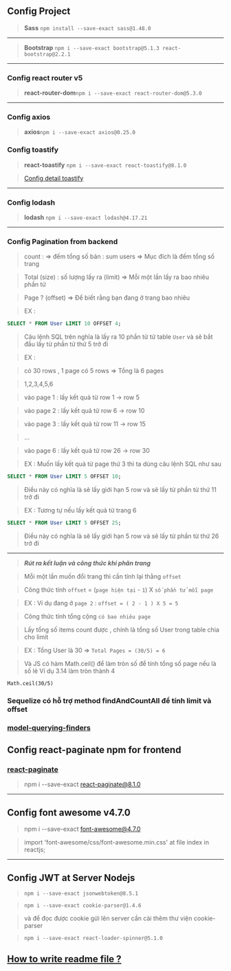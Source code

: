 ## Config Project

> **Sass** `npm install --save-exact sass@1.48.0`

---

> **Bootstrap** `npm i --save-exact bootstrap@5.1.3 react-bootstrap@2.2.1`

---

### Config react router v5

> **react-router-dom**`npm i --save-exact react-router-dom@5.3.0`

---

### Config axios

> **axios**`npm i --save-exact axios@0.25.0`

### Config toastify

> **react-toastify** `npm i --save-exact react-toastify@8.1.0`

> [Config detail toastify](https://fkhadra.github.io/react-toastify/introduction)

---

### Config lodash

> **lodash** `npm i --save-exact lodash@4.17.21`

---

### Config Pagination from backend

> count : => đếm tổng số bản : sum users => Mục đích là đếm tổng số trang

> Total (size) : số lượng lấy ra (limit) => Mỗi một lần lấy ra bao nhiêu phần tử

> Page ? (offset) => Để biết rằng bạn đang ở trang bao nhiêu

> EX :

```SQL
SELECT * FROM User LIMIT 10 OFFSET 4;
```

> Câu lệnh SQL trên nghĩa là lấy ra 10 phần tử tử table `User` và sẽ bắt đầu lấy từ phần tử thứ 5 trở đi

> EX :

> có 30 rows , 1 page có 5 rows => Tổng là 6 pages

> 1,2,3,4,5,6

> vào page 1 : lấy kết quả từ row 1 -> row 5

> vào page 2 : lấy kết quả từ row 6 -> row 10

> vào page 3 : lấy kết quả từ row 11 -> row 15

> ...

> vào page 6 : lấy kết quả từ row 26 -> row 30

> EX : Muốn lấy kết quả từ page thứ 3 thì ta dùng câu lệnh SQL như sau

```SQL
SELECT * FROM User LIMIT 5 OFFSET 10;
```

> Điều này có nghĩa là sẽ lấy giới hạn 5 row và sẽ lấy từ phần từ thứ 11 trở đi

> EX : Tương tự nếu lấy kết quả từ trang 6

```SQL
SELECT * FROM User LIMIT 5 OFFSET 25;
```

> Điều này có nghĩa là sẽ lấy giới hạn 5 row và sẽ lấy từ phần từ thứ 26 trở đi

---

> **_Rút ra kết luận và công thức khi phân trang_**

> Mỗi một lần muốn đổi trang thì cần tính lại thằng `offset`

> Công thức tính `offset` = (`page hiện tại` - `1`) X `số phần tử mỗi page`

> EX : Ví dụ đang ở `page 2` : `offset = ( 2 - 1 ) X 5 = 5`

> Công thức tính tổng cộng `có bao nhiêu page`

> Lấy tổng số items count được , chính là tổng số User trong table chia cho limit

> EX : Tổng User là 30 => `Total Pages = (30/5) = 6`

> Và JS có hàm Math.ceil() để làm tròn số để tính tổng số page nếu là số lẻ
> Ví dụ 3.14 làm tròn thành 4

`Math.ceil(30/5)`

### Sequelize có hỗ trợ method findAndCountAll để tính limit và offset

### [model-querying-finders](https://sequelize.org/docs/v6/core-concepts/model-querying-finders/)

## Config react-paginate npm for frontend

### [react-paginate](https://www.npmjs.com/package/react-paginate)

> npm i --save-exact react-paginate@8.1.0

---

## Config font awesome v4.7.0

> npm i --save-exact font-awesome@4.7.0

> import 'font-awesome/css/font-awesome.min.css' at file index in reactjs;

---

## Config JWT at Server Nodejs

> `npm i --save-exact jsonwebtoken@8.5.1`

> `npm i --save-exact cookie-parser@1.4.6`

> và để đọc được cookie gửi lên server cần cài thêm thư viện cookie-parser

> `npm i --save-exact react-loader-spinner@5.1.0`

## [How to write readme file ?](https://ihoctot.com/cach-viet-readme-md)
